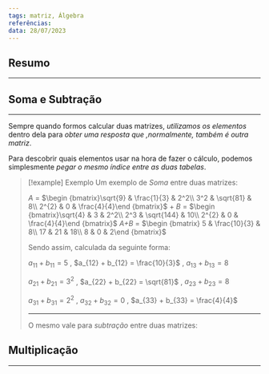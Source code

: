 ```yaml
---
tags: matriz, Álgebra
referências: 
data: 28/07/2023
---
```

## Resumo

---
## Soma e Subtração
---

Sempre quando formos calcular duas matrizes, *utilizamos os elementos* dentro dela para *obter uma resposta que ,normalmente, também é outra matriz*.

Para descobrir quais elementos usar na hora de fazer o cálculo, podemos simplesmente *pegar o mesmo índice entre as duas tabelas*.

>[!example] Exemplo
>Um exemplo de *Soma* entre duas matrizes:
>
>*A* = $\begin {bmatrix}\sqrt{9} & \frac{1}{3} & 2^2\\ 3^2 & \sqrt{81} & 8\\ 2^{2} & 0 & \frac{4}{4}\end {bmatrix}$ + *B* = $\begin {bmatrix}\sqrt{4} & 3 & 2^2\\ 2^3 & \sqrt{144} & 10\\ 2^{2} & 0 & \frac{4}{4}\end {bmatrix}$ *A+B* = $\begin {bmatrix} 5 & \frac{10}{3} & 8\\ 17 & 21 & 18\\ 8 & 0 & 2\end {bmatrix}$
>
>Sendo assim, calculada da seguinte forma:
>
> $a_{11} + b_{11} = 5$ , $a_{12} + b_{12} = \frac{10}{3}$ , $a_{13} + b_{13} = 8$
> 
> $a_{21} + b_{21} = 3^2$ , $a_{22} + b_{22} = \sqrt{81}$ , $a_{23} + b_{23} = 8$
> 
> $a_{31} + b_{31} = 2^{2}$ , $a_{32} + b_{32} = 0$ , $a_{33} + b_{33} = \frac{4}{4}$
> 
> ---
> O mesmo vale para *subtração* entre duas matrizes:
> 


## Multiplicação
---
